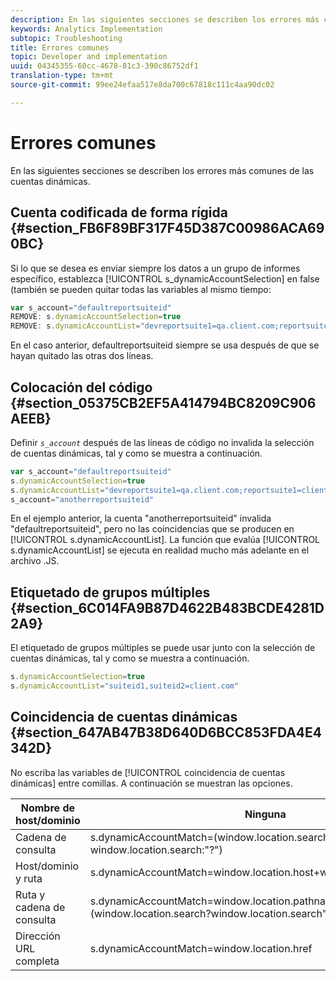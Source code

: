 ```yaml
---
description: En las siguientes secciones se describen los errores más comunes de las cuentas dinámicas.
keywords: Analytics Implementation
subtopic: Troubleshooting
title: Errores comunes
topic: Developer and implementation
uuid: 04345355-60cc-4678-81c3-390c86752df1
translation-type: tm+mt
source-git-commit: 99ee24efaa517e8da700c67818c111c4aa90dc02

---
```



# Errores comunes

En las siguientes secciones se describen los errores más comunes de las cuentas dinámicas.

## Cuenta codificada de forma rígida {#section_FB6F89BF317F45D387C00986ACA690BC}

Si lo que se desea es enviar siempre los datos a un grupo de informes específico, establezca [!UICONTROL s_dynamicAccountSelection] en false (también se pueden quitar todas las variables al mismo tiempo:

```js
var s_account="defaultreportsuiteid" 
REMOVE: s.dynamicAccountSelection=true 
REMOVE: s.dynamicAccountList="devreportsuite1=qa.client.com;reportsuite1=client.com" 
```

En el caso anterior, defaultreportsuiteid siempre se usa después de que se hayan quitado las otras dos líneas.

## Colocación del código {#section_05375CB2EF5A414794BC8209C906AEEB}

Definir *`s_account`* después de las líneas de código no invalida la selección de cuentas dinámicas, tal y como se muestra a continuación.

```js
var s_account="defaultreportsuiteid" 
s.dynamicAccountSelection=true 
s.dynamicAccountList="devreportsuite1=qa.client.com;reportsuite1=client.com" 
s_account="anotherreportsuiteid" 
```

En el ejemplo anterior, la cuenta "anotherreportsuiteid" invalida "defaultreportsuiteid", pero no las coincidencias que se producen en [!UICONTROL s.dynamicAccountList]. La función que evalúa [!UICONTROL s.dynamicAccountList] se ejecuta en realidad mucho más adelante en el archivo .JS.

## Etiquetado de grupos múltiples {#section_6C014FA9B87D4622B483BCDE4281D2A9}

El etiquetado de grupos múltiples se puede usar junto con la selección de cuentas dinámicas, tal y como se muestra a continuación.

```js
s.dynamicAccountSelection=true 
s.dynamicAccountList="suiteid1,suiteid2=client.com" 
```

## Coincidencia de cuentas dinámicas {#section_647AB47B38D640D6BCC853FDA4E4342D}

No escriba las variables de [!UICONTROL coincidencia de cuentas dinámicas] entre comillas. A continuación se muestran las opciones.

| Nombre de host/dominio | Ninguna |
|---|---|
| Cadena de consulta | s.dynamicAccountMatch=(window.location.search?window.location.search:"?") |
| Host/dominio y ruta | s.dynamicAccountMatch=window.location.host+window.lcation.pathname |
| Ruta y cadena de consulta | s.dynamicAccountMatch=window.location.pathname+(window.location.search?window.location.search""?") |
| Dirección URL completa | s.dynamicAccountMatch=window.location.href |


